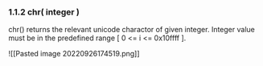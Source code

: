 ### 1.1.2 chr( integer )
chr() returns the relevant unicode charactor of given integer. Integer value must be in the predefined range [ 0 <= i <= 0x10ffff ].

![[Pasted image 20220926174519.png]]